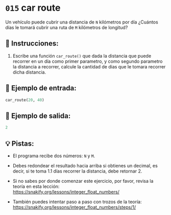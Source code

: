 # `015` car route

Un vehículo puede cubrir una distancia de `N` kilómetros por día ¿Cuántos días le tomará cubrir una ruta de `M` kilómetros de longitud?

## 📝 Instrucciones:

1. Escribe una función `car_route()` que dada la distancia que puede recorrer en un día como primer parametro, y como segundo parametro la distancia a recorrer, calcule la cantidad de dias que le tomara recorrer dicha distancia.

## 📎 Ejemplo de entrada:

```py
car_route(20, 40)
```

## 📎 Ejemplo de salida:

```py
2
```

## 💡 Pistas:

+ El programa recibe dos números: `N` y `M`.

+ Debes redondear el resultado hacia arriba si obtienes un decimal, es decir, si te toma 1.1 días recorrer la distancia, debe retornar 2.

+ Si no sabes por donde comenzar este ejercicio, por favor, revisa la teoría en esta lección: https://snakify.org/lessons/integer_float_numbers/

+ También puedes intentar paso a paso con trozos de la teoría: https://snakify.org/lessons/integer_float_numbers/steps/1/
